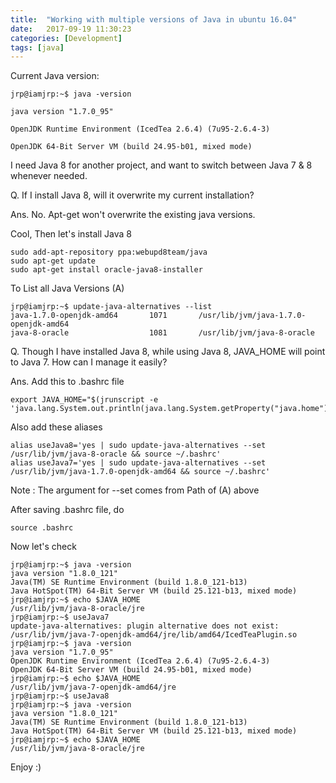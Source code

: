 ```yaml
---
title:  "Working with multiple versions of Java in ubuntu 16.04"
date:   2017-09-19 11:30:23
categories: [Development]
tags: [java]
---
```

Current Java version: 

```
jrp@iamjrp:~$ java -version

java version "1.7.0_95"

OpenJDK Runtime Environment (IcedTea 2.6.4) (7u95-2.6.4-3)

OpenJDK 64-Bit Server VM (build 24.95-b01, mixed mode)

```

I need Java 8 for another project, and want to switch between Java 7 & 8 whenever needed.

Q. If I install Java 8, will it overwrite my current installation?

Ans. No. Apt-get won't overwrite the existing java versions.

Cool, Then let's install Java 8

```shell
sudo add-apt-repository ppa:webupd8team/java
sudo apt-get update
sudo apt-get install oracle-java8-installer
```

To List all Java Versions (A)

```shell
jrp@iamjrp:~$ update-java-alternatives --list
java-1.7.0-openjdk-amd64       1071       /usr/lib/jvm/java-1.7.0-openjdk-amd64
java-8-oracle                  1081       /usr/lib/jvm/java-8-oracle
```

Q. Though I have installed Java 8, while using Java 8, JAVA_HOME will point to Java 7. How can I manage it easily?

Ans. Add this to .bashrc file

```shell
export JAVA_HOME="$(jrunscript -e 'java.lang.System.out.println(java.lang.System.getProperty("java.home"));')"
```

Also add these aliases

```shell
alias useJava8='yes | sudo update-java-alternatives --set /usr/lib/jvm/java-8-oracle && source ~/.bashrc'
alias useJava7='yes | sudo update-java-alternatives --set /usr/lib/jvm/java-1.7.0-openjdk-amd64 && source ~/.bashrc'
```

Note : The argument for --set comes from Path of (A) above

After saving .bashrc file, do

`source .bashrc`

Now let's check

```shell
jrp@iamjrp:~$ java -version
java version "1.8.0_121"
Java(TM) SE Runtime Environment (build 1.8.0_121-b13)
Java HotSpot(TM) 64-Bit Server VM (build 25.121-b13, mixed mode)
jrp@iamjrp:~$ echo $JAVA_HOME
/usr/lib/jvm/java-8-oracle/jre
jrp@iamjrp:~$ useJava7
update-java-alternatives: plugin alternative does not exist: /usr/lib/jvm/java-7-openjdk-amd64/jre/lib/amd64/IcedTeaPlugin.so
jrp@iamjrp:~$ java -version
java version "1.7.0_95"
OpenJDK Runtime Environment (IcedTea 2.6.4) (7u95-2.6.4-3)
OpenJDK 64-Bit Server VM (build 24.95-b01, mixed mode)
jrp@iamjrp:~$ echo $JAVA_HOME
/usr/lib/jvm/java-7-openjdk-amd64/jre
jrp@iamjrp:~$ useJava8
jrp@iamjrp:~$ java -version
java version "1.8.0_121"
Java(TM) SE Runtime Environment (build 1.8.0_121-b13)
Java HotSpot(TM) 64-Bit Server VM (build 25.121-b13, mixed mode)
jrp@iamjrp:~$ echo $JAVA_HOME
/usr/lib/jvm/java-8-oracle/jre

```

Enjoy :)
